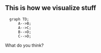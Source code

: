 ## This is how we visualize stuff

```mermaid
  graph TD;
      A-->B;
      A-->C;
      B-->D;
      C-->D;
```

What do you think?
